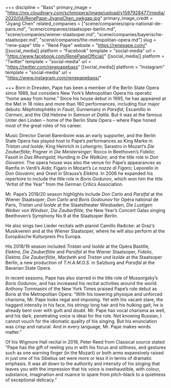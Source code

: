 +++
discipline = "Bass"
primary_image = "https://res.cloudinary.com/schmopera/image/upload/v1587928477/media/2020/04/RenePape-JiyangChen_owkgap.jpg"
primary_image_credit = "Jiyang Chen"
related_companies = ["scene/companies/opra-national-de-paris.md", "scene/companies/staatsoper-berlin.md", "scene/companies/wiener-staatsoper.md", "scene/companies/bayerische-staatsoper.md", "scene/companies/the-metropolitan-opera.md"]
slug = "rene-pape"
title = "René Pape"
website = "https://renepape.com/"
[[social_media]]
platform = "Facebook"
template = "social-media"
url = "https://www.facebook.com/RenePapeOfficial/"
[[social_media]]
platform = "Twitter"
template = "social-media"
url = "https://twitter.com/renepapebass"
[[social_media]]
platform = "Instagram"
template = "social-media"
url = "https://www.instagram.com/renepapebass/"

+++
Born in Dresden, Pape has been a member of the Berlin State Opera since 1988, but considers New York’s Metropolitan Opera his operatic “home away from home.” Since his house debut in 1995, he has appeared at the Met in 18 roles and more than 160 performances, including four major debuts: Méphistophélès in _Faust_, Gurnemanz in _Parsifal_, Escamillo in _Carmen_, and the Old Hebrew in _Samson et Dalila_. But it was at the famous Unter den Linden – home of the Berlin State Opera – where Pape honed most of the great roles of his career.

Music Director Daniel Barenboim was an early supporter, and the Berlin State Opera has played host to Pape’s performances as King Marke in _Tristan und Isolde_; King Heinrich in _Lohengrin_; Sarastro in Mozart’s _Die Zauberflöte_; Pogner in _Die Meistersinger_; Rocco in Beethoven’s _Fidelio_; Fasolt in _Das Rheingold_; Hunding in _Die Walküre_; and the title role in _Don Giovanni_. The opera house was also the venue for Pape’s appearances as Ramfis in Verdi’s _Aida_; Figaro in Mozart’s _Le nozze di Figaro_; Leporello in _Don Giovanni_; and Orest in Strauss’s _Elektra_. In 2006 he expanded his repertoire to include the title role in _Boris Godunov_, which won him the title “Artist of the Year” from the German Critics Association.

Mr. Pape’s 2019/20 season highlights include _Don Carlo_ and _Parsifal_ at the Wiener Staatsoper; _Don Carlo_ and _Boris Godounov_ for Opéra national de Paris, _Tristan und Isolde_ at the Staatstheater Wiesbaden, _Die Lustigen Weiber von Windsor_, _Die Zauberflöte_, the New Year’s Concert Galas singing Beethoven’s Symphony No.9 at the Staatsoper Berlin.

He also sings two Lieder recitals with pianist Camillo Radicke: at Graz’s Musikverein and at the Wiener Staatsoper, where he will also perform at the Europäische Kulturpreis Pro Europa.

His 2018/19 season included _Tristan und Isolde_ at the Opéra Bastille, _Elektra_, _Die Zauberflöte_ and _Parsifal_ at the Wiener Staatsoper, _Fidelio_, _Elektra_, _Die Zauberflöte_, _Macbeth_ and _Tristan und Isolde_ at the Staatsoper Berlin, a new production of _T.H.A.M.O.S._ in Salzburg and _Parsifal_ at the Bavarian State Opera.

In recent seasons, Pape has also starred in the title role of Mussorgsky’s _Boris Godunov_, and has increased his recital activities around the world. Anthony Tommasini of the New York Times praised Pape’s role debut as Boris at the Metropolitan Opera: “With his towering physique and unforced charisma, Mr. Pape looks regal and imposing. Yet with his vacant stare, the haggard intensity in his face, his stringy long hair and his hulking gait, he is already bent over with guilt and doubt. Mr. Pape has vocal charisma as well, and his dark, penetrating voice is ideal for the role. Not knowing Russian, I cannot vouch for the idiomatic quality of his singing. But his enunciation was crisp and natural. And in every language, Mr. Pape makes words matter.”

Of his Wigmore Hall recital in 2018, Peter Reed from Classical source stated “Pape has the gift of reeling you in with his focus and stillness, and gestures such as one warning finger (in the Mozart) or both arms expansively raised in just one of his Sibelius set were more or less it in terms of dramatic emphasis. It was all down to the authority and intensity of his singing that leaves you with the impression that his voice is inexhaustible, with colour, substance, imagination and nuance to spare from pitch-black to a quietness of exceptional delicacy.”